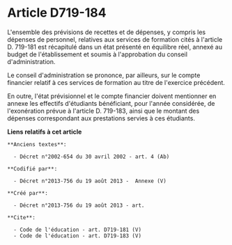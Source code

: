 # Article D719-184

L'ensemble des prévisions de recettes et de dépenses, y compris les dépenses de personnel, relatives aux services de
formation cités à l'article D. 719-181 est récapitulé dans un état présenté en équilibre réel, annexé au budget de
l'établissement et soumis à l'approbation du conseil d'administration. 

Le conseil d'administration se prononce, par ailleurs, sur le compte financier relatif à ces services de formation au titre
de l'exercice précédent. 

En outre, l'état prévisionnel et le compte financier doivent mentionner en annexe les effectifs d'étudiants bénéficiant, pour
l'année considérée, de l'exonération prévue à l'article D. 719-183, ainsi que le montant des dépenses correspondant aux
prestations servies à ces étudiants.

**Liens relatifs à cet article**

	**Anciens textes**:

	  - Décret n°2002-654 du 30 avril 2002 - art. 4 (Ab)

	**Codifié par**:

	  - Décret n°2013-756 du 19 août 2013 -  Annexe (V)

	**Créé par**:

	  - Décret n°2013-756 du 19 août 2013 - art.

	**Cite**:

	  - Code de l'éducation - art. D719-181 (V)
	  - Code de l'éducation - art. D719-183 (V)
